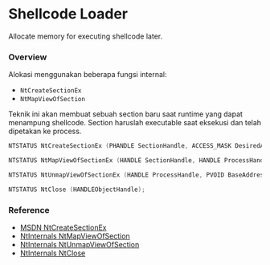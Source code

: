 # Shellcode Loader

Allocate memory for executing shellcode later.

### Overview

Alokasi menggunakan beberapa fungsi internal:
- `NtCreateSectionEx`
- `NtMapViewOfSection`

Teknik ini akan membuat sebuah section baru saat runtime yang dapat menampung shellcode. Section haruslah executable saat eksekusi dan telah dipetakan ke process.

```c++
NTSTATUS NtCreateSectionEx (PHANDLE SectionHandle, ACCESS_MASK DesiredAccess, POBJECT_ATTRIBUTES ObjectAttributes, PLARGE_INTEGER MaximumSize, ULONG SectionPageProtection, ULONG AllocationAttributes, HANDLE FileHandle, PMEM_EXTENDED_PARAMETER ExtendedParameters, ULONG ExtendedParameterCount);

NTSTATUS NtMapViewOfSectionEx (HANDLE SectionHandle, HANDLE ProcessHandle, PVOID *BaseAddress, ULONG ZeroBits, ULONG CommitSize, PLARGE_INTEGER SectionOffset, PULONG ViewSize, DWORD InheritDisposition, ULONG AllocationType, ULONG Protect);

NTSTATUS NtUnmapViewOfSectionEx (HANDLE ProcessHandle, PVOID BaseAddress);

NTSTATUS NtClose (HANDLEObjectHandle);
```

### Reference 

- [MSDN NtCreateSectionEx](https://docs.microsoft.com/en-us/windows-hardware/drivers/ddi/ntifs/nf-ntifs-ntcreatesectionex)
- [NtInternals NtMapViewOfSection](http://undocumented.ntinternals.net/UserMode/Undocumented%20Functions/NT%20Objects/Section/NtMapViewOfSection.html)
- [NtInternals NtUnmapViewOfSection](http://undocumented.ntinternals.net/UserMode/Undocumented%20Functions/NT%20Objects/Section/NtUnmapViewOfSection.html)
- [NtInternals NtClose](http://undocumented.ntinternals.net/index.html?page=UserMode%2FUndocumented%20Functions%2FNT%20Objects%2FType%20independed%2FNtClose.html)